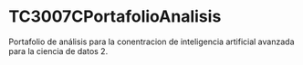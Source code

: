 # TC3007CPortafolioAnalisis
Portafolio de análisis para la conentracion de inteligencia artificial avanzada para la ciencia de datos 2. 
